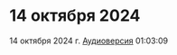 # 14 октября 2024

14 октября 2024 г. [Аудиоверсия](https://www.youtube.com/watch?v=u1VSVLGUTFM) 01:03:09
